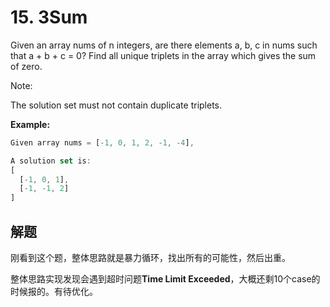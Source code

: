 # 15. 3Sum

Given an array nums of n integers, are there elements a, b, c in nums such that a + b + c = 0? Find all unique triplets in the array which gives the sum of zero.

Note:

The solution set must not contain duplicate triplets.

**Example:**

```js
Given array nums = [-1, 0, 1, 2, -1, -4],

A solution set is:
[
  [-1, 0, 1],
  [-1, -1, 2]
]
```

## 解题

刚看到这个题，整体思路就是暴力循环，找出所有的可能性，然后出重。

整体思路实现发现会遇到超时问题**Time Limit Exceeded**，大概还剩10个case的时候报的。有待优化。